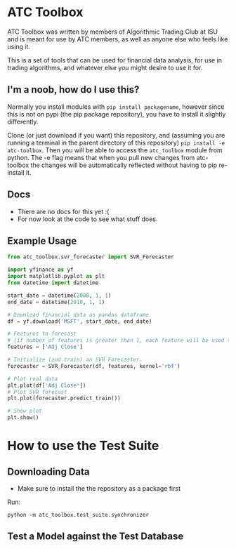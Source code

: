 # ATC Toolbox
ATC Toolbox was written by members of Algorithmic Trading Club at ISU and is meant for use by ATC members, as well as anyone else who feels like using it. 

This is a set of tools that can be used for financial data analysis, for use in trading algorithms, and whatever else you might desire to use it for.

## I'm a noob, how do I use this?

Normally you install modules with `pip install packagename`, however since this is not on pypi (the pip package repository), you have to install it slightly differently.

Clone (or just download if you want) this repository, and (assuming you are running a terminal in the parent directory of this repository) `pip install -e atc-toolbox`. Then you will be able to access the `atc_toolbox` module from python. The -e flag means that when you pull new changes from atc-toolbox the changes will be automatically reflected without having to pip re-install it.

## Docs
- There are no docs for this yet :(
- For now look at the code to see what stuff does.

## Example Usage

```py
from atc_toolbox.svr_forecaster import SVR_Forecaster

import yfinance as yf
import matplotlib.pyplot as plt
from datetime import datetime

start_date = datetime(2008, 1, 1)
end_date = datetime(2010, 1, 1)

# Download financial data as pandas dataframe
df = yf.download('MSFT', start_date, end_date)

# Features to forecast
# (if number of features is greater than 1, each feature will be used to train a different submodel)
features = ['Adj Close']

# Initialize (and train) an SVR Forecaster.
forecaster = SVR_Forecaster(df, features, kernel='rbf')

# Plot real data
plt.plot(df['Adj Close'])
# Plot SVR forecast
plt.plot(forecaster.predict_train())

# Show plot
plt.show()
```

# How to use the Test Suite

## Downloading Data
- Make sure to install the the repository as a package first

Run:
```
python -m atc_toolbox.test_suite.synchronizer
```

## Test a Model against the Test Database
